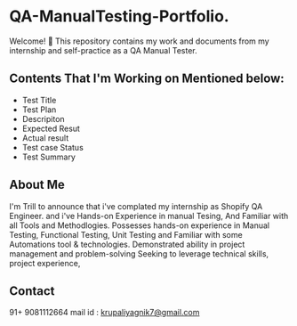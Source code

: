 # QA-ManualTesting-Portfolio.
Welcome! 👋
This repository contains my work and documents from my internship and self-practice as a QA Manual Tester.

## Contents That I'm Working on Mentioned below:

- Test Title
- Test Plan
- Descripiton
- Expected Resut
- Actual result
- Test case Status
- Test Summary
 

## About Me

I'm Trill to announce that i've complated my internship as Shopify QA Engineer.
and i've Hands-on Experience in manual Tesing, And Familiar with all Tools and Methodlogies.
Possesses hands-on experience in Manual Testing, Functional Testing, Unit Testing 
and Familiar with some Automations tool & technologies. Demonstrated ability in project management and problem-solving 
Seeking to leverage technical skills, project experience,


## Contact
91+ 9081112664
mail id : krupaliyagnik7@gmail.com

